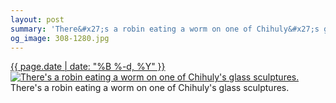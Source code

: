 ```yaml
---
layout: post
summary: 'There&#x27;s a robin eating a worm on one of Chihuly&#x27;s glass sculptures.'
og_image: 308-1280.jpg
---
```


<p>
 <time>
  <a href="/308">
   {{ page.date | date: "%B %-d, %Y" }}
  </a>
 </time>
 <a href="/308">
  <img alt="There's a robin eating a worm on one of Chihuly's glass sculptures." sizes="(min-width: 700px) 50vw, calc(100vw - 2rem)" src="{{ site.assets_url }}/308-640.jpg" srcset="{{ site.assets_url }}/308-1280.jpg 1280w, {{ site.assets_url }}/308-960.jpg 960w, {{ site.assets_url }}/308-640.jpg 640w, {{ site.assets_url }}/308-320.jpg 320w"/>
 </a>
 <span>
  There's a robin eating a worm on one of Chihuly's glass sculptures.
 </span>
</p>
